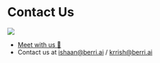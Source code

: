 # Contact Us

[![](https://dcbadge.vercel.app/api/server/wuPM9dRgDw)](https://discord.gg/wuPM9dRgDw)

* [Meet with us 👋](https://calendly.com/d/4mp-gd3-k5k/skorpland-1-1-onboarding-mishikallm-hosted-version)
* Contact us at ishaan@berri.ai / krrish@berri.ai
